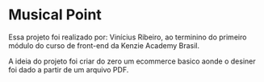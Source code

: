 <h1>Musical Point</h1>

Essa projeto foi realizado por: Vinícius Ribeiro, ao terminino do primeiro módulo do curso de front-end da Kenzie Academy Brasil.

A ideia do projeto foi criar do zero um ecommerce basico aonde o desiner foi dado a partir de um arquivo PDF.
